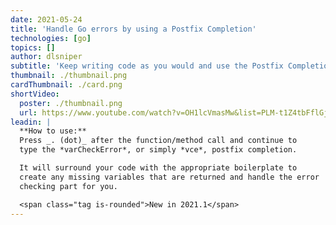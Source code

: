 ```yaml
---
date: 2021-05-24
title: 'Handle Go errors by using a Postfix Completion'
technologies: [go]
topics: []
author: dlsniper
subtitle: 'Keep writing code as you would and use the Postfix Completion to generate the boilerplate'
thumbnail: ./thumbnail.png
cardThumbnail: ./card.png
shortVideo:
  poster: ./thumbnail.png
  url: https://www.youtube.com/watch?v=OH1lcVmasMw&list=PLM-t1Z4tbFflGjn5Qzjjku5J7SX3p-nhY&index=12&t=0s
leadin: |
  **How to use:**
  Press _. (dot)_ after the function/method call and continue to
  type the *varCheckError*, or simply *vce*, postfix completion.

  It will surround your code with the appropriate boilerplate to 
  create any missing variables that are returned and handle the error
  checking part for you.

  <span class="tag is-rounded">New in 2021.1</span>
---
```

